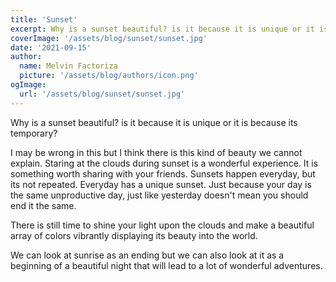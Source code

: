```yaml
---
title: 'Sunset'
excerpt: Why is a sunset beautiful? is it because it is unique or it is because its temporary?
coverImage: '/assets/blog/sunset/sunset.jpg'
date: '2021-09-15'
author:
  name: Melvin Factoriza
  picture: '/assets/blog/authors/icon.png'
ogImage:
  url: '/assets/blog/sunset/sunset.jpg'
---
```

Why is a sunset beautiful? is it because it is unique or it is because its temporary?

I may be wrong in this but I think there is this kind of beauty we cannot explain. Staring at the clouds during sunset is a wonderful experience. It is something worth sharing with your friends. Sunsets happen everyday, but its not repeated. Everyday has a unique sunset. Just because your day is the same unproductive day, just like yesterday doesn't mean you should end it the same.

There is still time to shine your light upon the clouds and make a beautiful array of colors vibrantly displaying its beauty into the world.

We can look at sunrise as an ending but we can also look at it as a beginning of a beautiful night that will lead to a lot of wonderful adventures. 
